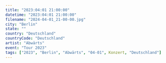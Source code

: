 ```yaml
---
title: "2023:04:01 21:00:00"
datetime: "2023:04:01 21:00:00"
filename: "2024-04-01_21-00-00.jpg"
city: "Berlin"
state: ""
country: "Deutschland"
countryCode: "Deutschland"
artist: "Abwärts"
event: "Tour 2023"
tags: ["2023", "Berlin", "Abwärts", "04-01", Konzert, "Deutschland"]
---
```

